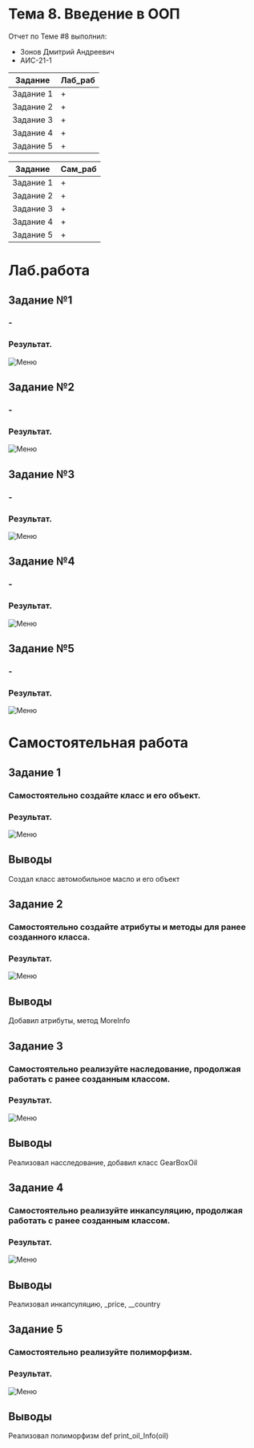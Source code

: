 # Тема 8. Введение в ООП
Отчет по Теме #8 выполнил:
- Зонов Дмитрий Андреевич
- АИС-21-1

| Задание | Лаб_раб | 
| ------ | ------ | 
| Задание 1 | + |
| Задание 2 | + |
| Задание 3 | + |
| Задание 4 | + |
| Задание 5 | + |

| Задание | Сам_раб | 
| ------ | ------ | 
| Задание 1 | + |
| Задание 2 | + |
| Задание 3 | + |
| Задание 4 | + |
| Задание 5 | + |

# Лаб.работа
## Задание №1
### -

### Результат.
![Меню](https://github.com/Dreamcaster70/Software_engineering/blob/Tema_8/pic8/lab/1%20-%20kNm029q.png)

## Задание №2
### -

### Результат.
![Меню](https://github.com/Dreamcaster70/Software_engineering/blob/Tema_8/pic8/lab/2%20-%20yIPo2F1.png)

## Задание №3
### -

### Результат.
![Меню](https://github.com/Dreamcaster70/Software_engineering/blob/Tema_8/pic8/lab/3%20-%205ynFXYb.png)

## Задание №4
### -

### Результат.
![Меню](https://github.com/Dreamcaster70/Software_engineering/blob/Tema_8/pic8/lab/4%20-%20jJq5L9g.png)

## Задание №5
### -

### Результат.
![Меню](https://github.com/Dreamcaster70/Software_engineering/blob/Tema_8/pic8/lab/5%20-%20URrDLIR.png)


# Самостоятельная работа
## Задание 1
### Самостоятельно создайте класс и его объект. 

### Результат.
![Меню](https://github.com/Dreamcaster70/Software_engineering/blob/Tema_8/pic8/sam/1.png)
## Выводы
Создал класс автомобильное масло и его объект


## Задание 2
### Самостоятельно создайте атрибуты и методы для ранее созданного класса. 
### Результат.
![Меню](https://github.com/Dreamcaster70/Software_engineering/blob/Tema_8/pic8/sam/2.png)
## Выводы
Добавил атрибуты, метод MoreInfo

## Задание 3
### Самостоятельно реализуйте наследование, продолжая работать с ранее созданным классом.
### Результат.
![Меню](https://github.com/Dreamcaster70/Software_engineering/blob/Tema_8/pic8/sam/3.png)
## Выводы
Реализовал насследование, добавил класс GearBoxOil
  
## Задание 4
### Самостоятельно реализуйте инкапсуляцию, продолжая работать с ранее созданным классом.

### Результат.
![Меню](https://github.com/Dreamcaster70/Software_engineering/blob/Tema_8/pic8/sam/4.png)
## Выводы
Реализовал инкапсуляцию, _price, __country

## Задание 5
### Самостоятельно реализуйте полиморфизм.
### Результат.
![Меню](https://github.com/Dreamcaster70/Software_engineering/blob/Tema_8/pic8/sam/5.png)
## Выводы
Реализовал полиморфизм def print_oil_Info(oil)
